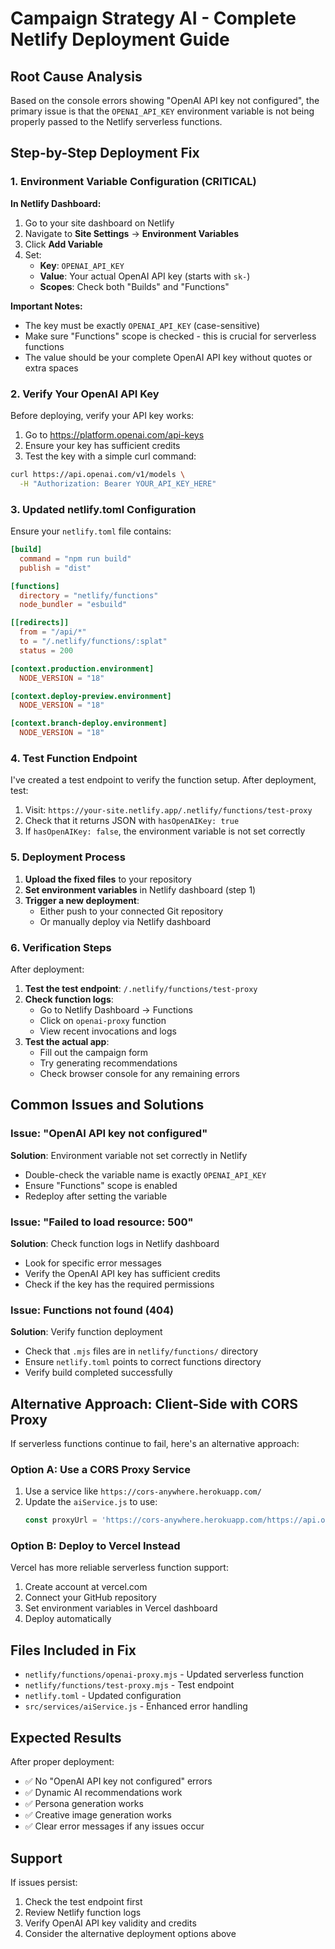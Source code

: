 # Campaign Strategy AI - Complete Netlify Deployment Guide

## Root Cause Analysis

Based on the console errors showing "OpenAI API key not configured", the primary issue is that the `OPENAI_API_KEY` environment variable is not being properly passed to the Netlify serverless functions.

## Step-by-Step Deployment Fix

### 1. Environment Variable Configuration (CRITICAL)

**In Netlify Dashboard:**

1. Go to your site dashboard on Netlify
2. Navigate to **Site Settings** → **Environment Variables**
3. Click **Add Variable**
4. Set:
   - **Key**: `OPENAI_API_KEY`
   - **Value**: Your actual OpenAI API key (starts with `sk-`)
   - **Scopes**: Check both "Builds" and "Functions"

**Important Notes:**
- The key must be exactly `OPENAI_API_KEY` (case-sensitive)
- Make sure "Functions" scope is checked - this is crucial for serverless functions
- The value should be your complete OpenAI API key without quotes or extra spaces

### 2. Verify Your OpenAI API Key

Before deploying, verify your API key works:

1. Go to https://platform.openai.com/api-keys
2. Ensure your key has sufficient credits
3. Test the key with a simple curl command:

```bash
curl https://api.openai.com/v1/models \
  -H "Authorization: Bearer YOUR_API_KEY_HERE"
```

### 3. Updated netlify.toml Configuration

Ensure your `netlify.toml` file contains:

```toml
[build]
  command = "npm run build"
  publish = "dist"

[functions]
  directory = "netlify/functions"
  node_bundler = "esbuild"

[[redirects]]
  from = "/api/*"
  to = "/.netlify/functions/:splat"
  status = 200

[context.production.environment]
  NODE_VERSION = "18"

[context.deploy-preview.environment]
  NODE_VERSION = "18"

[context.branch-deploy.environment]
  NODE_VERSION = "18"
```

### 4. Test Function Endpoint

I've created a test endpoint to verify the function setup. After deployment, test:

1. Visit: `https://your-site.netlify.app/.netlify/functions/test-proxy`
2. Check that it returns JSON with `hasOpenAIKey: true`
3. If `hasOpenAIKey: false`, the environment variable is not set correctly

### 5. Deployment Process

1. **Upload the fixed files** to your repository
2. **Set environment variables** in Netlify dashboard (step 1)
3. **Trigger a new deployment**:
   - Either push to your connected Git repository
   - Or manually deploy via Netlify dashboard

### 6. Verification Steps

After deployment:

1. **Test the test endpoint**: `/.netlify/functions/test-proxy`
2. **Check function logs**: 
   - Go to Netlify Dashboard → Functions
   - Click on `openai-proxy` function
   - View recent invocations and logs
3. **Test the actual app**:
   - Fill out the campaign form
   - Try generating recommendations
   - Check browser console for any remaining errors

## Common Issues and Solutions

### Issue: "OpenAI API key not configured"
**Solution**: Environment variable not set correctly in Netlify
- Double-check the variable name is exactly `OPENAI_API_KEY`
- Ensure "Functions" scope is enabled
- Redeploy after setting the variable

### Issue: "Failed to load resource: 500"
**Solution**: Check function logs in Netlify dashboard
- Look for specific error messages
- Verify the OpenAI API key has sufficient credits
- Check if the key has the required permissions

### Issue: Functions not found (404)
**Solution**: Verify function deployment
- Check that `.mjs` files are in `netlify/functions/` directory
- Ensure `netlify.toml` points to correct functions directory
- Verify build completed successfully

## Alternative Approach: Client-Side with CORS Proxy

If serverless functions continue to fail, here's an alternative approach:

### Option A: Use a CORS Proxy Service

1. Use a service like `https://cors-anywhere.herokuapp.com/`
2. Update the `aiService.js` to use:
   ```javascript
   const proxyUrl = 'https://cors-anywhere.herokuapp.com/https://api.openai.com/v1';
   ```

### Option B: Deploy to Vercel Instead

Vercel has more reliable serverless function support:

1. Create account at vercel.com
2. Connect your GitHub repository
3. Set environment variables in Vercel dashboard
4. Deploy automatically

## Files Included in Fix

- `netlify/functions/openai-proxy.mjs` - Updated serverless function
- `netlify/functions/test-proxy.mjs` - Test endpoint
- `netlify.toml` - Updated configuration
- `src/services/aiService.js` - Enhanced error handling

## Expected Results

After proper deployment:
- ✅ No "OpenAI API key not configured" errors
- ✅ Dynamic AI recommendations work
- ✅ Persona generation works
- ✅ Creative image generation works
- ✅ Clear error messages if any issues occur

## Support

If issues persist:
1. Check the test endpoint first
2. Review Netlify function logs
3. Verify OpenAI API key validity and credits
4. Consider the alternative deployment options above
